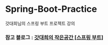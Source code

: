 # Spring-Boot-Practice
갓대희님의 스프링 부트 프로젝트 강의

### 참고 블로그 : <a href="https://goddaehee.tistory.com/category/3.%20%EC%9B%B9%EA%B0%9C%EB%B0%9C/3_1_3%20%EC%8A%A4%ED%94%84%EB%A7%81%EB%B6%80%ED%8A%B8"> 갓대희의 작은공간 [스프링 부트] </a>
